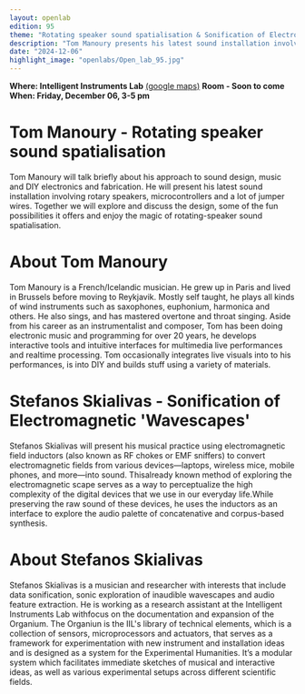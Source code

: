 ```yaml
---
layout: openlab
edition: 95
theme: "Rotating speaker sound spatialisation & Sonification of Electromagnetic 'Wavescapes'"
description: "Tom Manoury presents his latest sound installation involving rotary speakers and Stefanos Skialivas presents his musical practice using electromagnetic field inductors."
date: "2024-12-06"
highlight_image: "openlabs/Open_lab_95.jpg"
---
```


**Where: Intelligent Instruments Lab** [(google maps)](https://maps.app.goo.gl/JkbEwJhFB8KYCBATA)
**Room - Soon to come**
**When: Friday, December 06, 3-5 pm**
<script>
    import CaptionedImage from "../../components/Images/CaptionedImage.svelte"
</script>


<CaptionedImage
    src="openlabs/Rotating_Speakers.jpg"
    alt="Rotating Speakers" 
    caption="Rotating Speakers"/>

    
# Tom Manoury - Rotating speaker sound spatialisation


Tom Manoury will talk briefly about his approach to sound design, music and DIY electronics and fabrication. He will present his latest sound installation involving rotary speakers, microcontrollers and a lot of jumper wires. Together we will explore and discuss the design, some of the fun possibilities it offers and enjoy the magic of rotating-speaker sound spatialisation.

<CaptionedImage
    src="openlabs/Tom_Manoury.png"
    alt="Composer Tom Manoury"
    caption="Composer Tom Manoury"/>

# About Tom Manoury

Tom Manoury is a French/Icelandic musician. He grew up in Paris and lived in Brussels before moving to Reykjavik. Mostly self taught, he plays all kinds of wind instruments such as saxophones, euphonium, harmonica and others. He also sings, and has mastered overtone and throat singing. Aside from his career as an instrumentalist and composer, Tom has been doing electronic music and programming for over 20 years, he develops interactive tools and intuitive interfaces for multimedia live performances and realtime processing. Tom occasionally integrates live visuals into to his performances, is into DIY and builds stuff using a variety of materials.

<CaptionedImage
    src="openlabs/Open_Lab_95_Stefanos.jpg"
    alt="Composer Stefanos Skialivas"
    caption="Composer Stefanos Skialivas"/>

# Stefanos Skialivas - Sonification of Electromagnetic 'Wavescapes'

Stefanos Skialivas will present his musical practice using electromagnetic field inductors (also known as RF chokes or EMF sniffers) to convert electromagnetic fields from various devices—laptops, wireless mice, mobile phones, and more—into sound. Thisalready known method of exploring the electromagnetic scape serves as a way to perceptualize the high complexity of the digital devices that we use in our everyday life.While preserving the raw sound of these devices, he uses the inductors as an interface to explore the audio palette of concatenative and corpus-based synthesis. 


# About Stefanos Skialivas

Stefanos Skialivas is a musician and researcher with interests that include data sonification, sonic exploration of inaudible wavescapes and audio feature extraction. He is working as a research assistant at the Intelligent Instruments Lab withfocus on the documentation and expansion of the Organium. The Organiun is the IIL's library of technical elements, which is a collection of sensors, microprocessors and actuators, that serves as a framework for experimentation with new instrument and installation ideas and is designed as a system for the Experimental Humanities. It’s a modular system which facilitates immediate sketches of musical and interactive ideas, as well as various experimental setups across different scientific fields.



